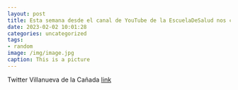 ```yaml
---
layout: post
title: Esta semana desde el canal de YouTube de la EscuelaDeSalud nos cuentan los beneficios del ejercicio físico durante el embarazo...
date: 2023-02-02 10:01:28
categories: uncategorized
tags:
- random
image: /img/image.jpg
caption: This is a picture
---
```

Twitter Villanueva de la Cañada [link](https://twitter.com/AytoVDLCanada/status/1621082665398177794)
